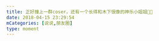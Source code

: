 ```yaml
---
title: 正好撞上一群coser，还有一个长得和木下很像的神乐小姐姐🌝🌚
date: 2018-04-15 23:29:54
mCategories: [说说,朋友圈]
type: moment
---
```


<div id="pics-20180415232954"></div>

<script>
var data = [
    {"link": "2018-04-15_000000.jpeg", "type": "shuoshuo"},
    {"link": "2018-04-15_000001.jpeg", "type": "shuoshuo"},
    {"link": "2018-04-15_000002.jpeg", "type": "shuoshuo"},
    {"link": "2018-04-15_000003.jpeg", "type": "shuoshuo"},
    {"link": "2018-04-15_000004.jpeg", "type": "shuoshuo"},
    {"link": "2018-04-15_000005.jpeg", "type": "shuoshuo"},
    {"link": "2018-04-15_000006.jpeg", "type": "shuoshuo"},
    {"link": "2018-04-15_000007.jpeg", "type": "shuoshuo"}
];
picsRender(data, "pics-20180415232954");
</script>
